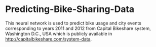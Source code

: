 # Predicting-Bike-Sharing-Data
This neural network is used to predict bike usage and city events corresponding to years 2011 and 2012 from Capital Bikeshare system, Washington D.C., USA which is  publicly available in http://capitalbikeshare.com/system-data.
